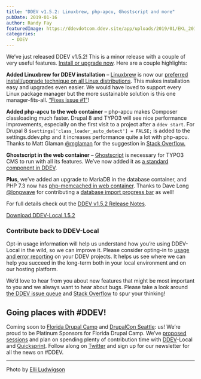 ```yaml
---
title: "DDEV v1.5.2: Linuxbrew, php-apcu, Ghostscript and more"
pubDate: 2019-01-16
author: Randy Fay
featuredImage: https://ddevdotcom.ddev.site/app/uploads/2019/01/EKL_20181205_13-1.jpg
categories:
  - DDEV
---
```


We’ve just released DDEV v1.5.2! This is a minor release with a couple of very useful features. [Install or upgrade now](https://github.com/drud/ddev/releases). Here are a couple highlights:

**Added Linuxbrew for DDEV installation** – [Linuxbrew](http://linuxbrew.sh/) is now our [preferred install/upgrade technique on all Linux distributions](https://ddev.readthedocs.io/en/latest/#homebrewlinuxbrew-macoslinux). This makes installation easy and upgrades even easier. We would have loved to support every Linux package manager but the more sustainable solution is this one manager-fits-all. [“Fixes issue #1”](https://github.com/drud/homebrew-ddev/pull/31)!

**Added php-apcu to the web container** – php-apcu makes Composer classloading much faster. Drupal 8 and TYPO3 will see nice performance improvements, especially on the first visit to a project after a `ddev start`. For Drupal 8 `$settings['class_loader_auto_detect'] = FALSE;` is added to the settings.ddev.php and it increases performance quite a lot with php-apcu. Thanks to Matt Glaman [@mglaman](https://github.com/mglaman) for the suggestion in [Stack Overflow.](https://stackoverflow.com/a/54049172/215713)

**Ghostscript in the web container** – [Ghostscript](https://www.ghostscript.com/) is necessary for TYPO3 CMS to run with all its features. We’ve now added it as [a standard component in DDEV](https://github.com/drud/ddev/issues/920).

**Plus**, we’ve added an upgrade to MariaDB in the database container, and PHP 7.3 now has [php-memcached in web container](https://github.com/drud/ddev/issues/1350). Thanks to Dave Long [@longwave](https://github.com/longwave) for contributing a [database import progress bar](https://github.com/drud/ddev/pull/1349) as well!

For full details check out the [DDEV v1.5.2 Release Notes](https://github.com/drud/ddev/releases/tag/v1.5.2).

[Download DDEV-Local 1.5.2](https://github.com/drud/ddev)

### Contribute back to DDEV-Local

Opt-in usage information will help us understand how you’re using DDEV-Local in the wild, so we can improve it. Please consider opting-in to [usage and error reporting](https://ddev.readthedocs.io/en/latest/users/cli-usage/#opt-in-usage-information) on your DDEV projects. It helps us see where we can help you succeed in the long-term both in your local environment and on our hosting platform.

We’d love to hear from you about new features that might be most important to you and we always want to hear about bugs. Please take a look around [the DDEV issue queue](https://github.com/drud/ddev/issues) and [Stack Overflow](https://stackoverflow.com/questions/tagged/ddev) to spur your thinking!

## Going places with #DDEV!

Coming soon to [Florida Drupal Camp](https://www.fldrupal.camp/) and [DrupalCon Seattle](https://events.drupal.org/seattle2019): us! We’re proud to be Platinum Sponsors for Florida Drupal Camp. We’ve [proposed](https://www.fldrupal.camp/sessions/beginner-track/achieve-devops-nirvana-putting-one-foot-front-other) [sessions](https://www.fldrupal.camp/sessions/development-performance/local-development-environments-panel-discussion) and plan on spending plenty of contribution time with [DDEV](https://ddev.com/ddev-local/)\-Local and [Quicksprint](https://www.drupal.org/tools). Follow along on [Twitter](https://twitter.com/drud) and sign up for our newsletter for all the news on #DDEV.

---

Photo by [Elli Ludwigson](https://ddev.com/author/elli/)
